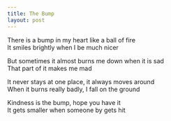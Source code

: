 ```yaml
---
title: The Bump
layout: post
---
```


There is a bump in my heart like a ball of fire  
It smiles brightly when I be much nicer

But sometimes it almost burns me down when it is sad  
That part of it makes me mad  

It never stays at one place, it always moves around  
When it burns really badly, I fall on the ground

Kindness is the bump, hope you have it  
It gets smaller when someone by gets hit
